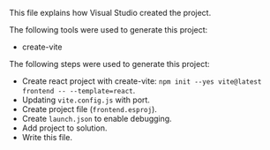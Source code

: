 This file explains how Visual Studio created the project.

The following tools were used to generate this project:
- create-vite

The following steps were used to generate this project:
- Create react project with create-vite: `npm init --yes vite@latest frontend -- --template=react`.
- Updating `vite.config.js` with port.
- Create project file (`frontend.esproj`).
- Create `launch.json` to enable debugging.
- Add project to solution.
- Write this file.
